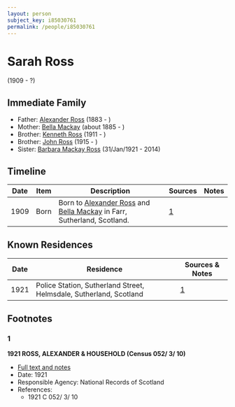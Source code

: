 ```yaml
---
layout: person
subject_key: i85030761
permalink: /people/i85030761
---
```


# Sarah Ross
(1909 - ?)

## Immediate Family

* Father: [Alexander Ross](./@34528442@-alexander-ross-b1883-d.md) (1883 - )
* Mother: [Bella Mackay](./@54814674@-bella-mackay-b1885-d.md) (about 1885 - )
* Brother: [Kenneth Ross](./@31245066@-kenneth-ross-b1911-d.md) (1911 - )
* Brother: [John Ross](./@99039359@-john-ross-b1915-d.md) (1915 - )
* Sister: [Barbara Mackay Ross](./@63405204@-barbara-mackay-ross-b1921-1-31-d2014.md) (31/Jan/1921 - 2014)

## Timeline

Date | Item | Description | Sources | Notes
---|---|---|---|---
1909 | Born | Born to [Alexander Ross](./@34528442@-alexander-ross-b1883-d.md) and [Bella Mackay](./@54814674@-bella-mackay-b1885-d.md) in Farr, Sutherland, Scotland. | [1](#1) | 

## Known Residences

Date | Residence | Sources & Notes
---|---|---
1921 | Police Station, Sutherland Street, Helmsdale, Sutherland, Scotland | [1](#1)

## Footnotes

### 1

**1921 ROSS, ALEXANDER & HOUSEHOLD (Census 052/ 3/ 10)**

* [Full text and notes](../sources/@9603929@-1921-ross,-alexander-&-household-census-052-3-10-.md)
* Date: 1921
* Responsible Agency: National Records of Scotland
* References: 
  * 1921 C 052/ 3/ 10

